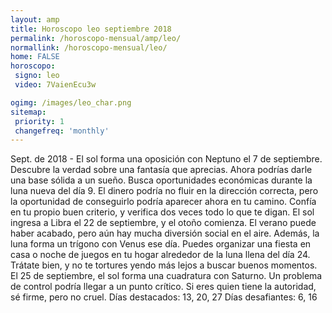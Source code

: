 ```yaml
---
layout: amp
title: Horoscopo leo septiembre 2018 
permalink: /horoscopo-mensual/amp/leo/
normallink: /horoscopo-mensual/leo/
home: FALSE
horoscopo:
 signo: leo
 video: 7VaienEcu3w

ogimg: /images/leo_char.png
sitemap:
 priority: 1
 changefreq: 'monthly'
---
```



Sept. de 2018 - El sol forma una oposición con Neptuno el 7 de septiembre. Descubre la verdad sobre una fantasía que aprecias. Ahora podrías darle una base sólida a un sueño. 
Busca oportunidades económicas durante la luna nueva del día 9. El dinero podría no fluir en la dirección correcta, pero la oportunidad de conseguirlo podría aparecer ahora en tu camino. Confía en tu propio buen criterio, y verifica dos veces todo lo que te digan. 
El sol ingresa a Libra el 22 de septiembre, y el otoño comienza. El verano puede haber acabado, pero aún hay mucha diversión social en el aire. Además, la luna forma un trígono con Venus ese día. 
Puedes organizar una fiesta en casa o noche de juegos en tu hogar alrededor de la luna llena del día 24. Trátate bien, y no te tortures yendo más lejos a buscar buenos momentos. 
El 25 de septiembre, el sol forma una cuadratura con Saturno. Un problema de control podría llegar a un punto crítico. Si eres quien tiene la autoridad, sé firme, pero no cruel. 
Días destacados: 13, 20, 27
Días desafiantes: 6, 16